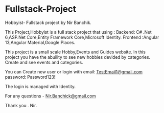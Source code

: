 # Fullstack-Project

Hobbyist- Fullstack project by Nir Banchik.

This Project,Hobbyist is a full stack project that using :
Backend: C# .Net 6,ASP.Net Core,Entity Framework Core,Microsoft Identity.
Frontend :Angular 13,Angular Material,Google Places. 

This project is a small scale Hobby,Events and Guides website.
In this project you have the abuility to see new hobbies devided by categories.
Create and see events and categories.

You can Create new user or login with 
email: TestEmail1@gmail.com
password: Password123!

The login is managed with Identity.


For any questions - Nir.Banchick@gmail.com

Thank you .
Nir.
